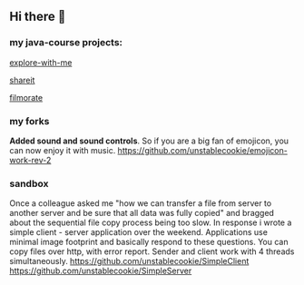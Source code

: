 ## Hi there 👋

### my java-course projects:

[explore-with-me](https://github.com/unstablecookie/java-explore-with-me)

[shareit](https://github.com/unstablecookie/java-shareit)

[filmorate](https://github.com/unstablecookie/java-filmorate)


### my forks
**Added sound and sound controls**. So if you are a big fan of emojicon, you can now enjoy it with music.
https://github.com/unstablecookie/emojicon-work-rev-2

### sandbox
Once a colleague asked me "how we can transfer a file from server to another server and be sure that all data was fully copied" and bragged about the sequential file copy process being too slow.
In response i wrote a simple client - server application over the weekend. Applications use minimal image footprint and basically respond to these questions.
You can copy files over http, with error report.
Sender and client work with 4 threads simultaneously.
https://github.com/unstablecookie/SimpleClient
https://github.com/unstablecookie/SimpleServer

<!--
**unstablecookie/unstablecookie** is a ✨ _special_ ✨ repository because its `README.md` (this file) appears on your GitHub profile.

Here are some ideas to get you started:

- 🔭 I’m currently working on ...
- 🌱 I’m currently learning ...
- 👯 I’m looking to collaborate on ...
- 🤔 I’m looking for help with ...
- 💬 Ask me about ...
- 📫 How to reach me: ...
- 😄 Pronouns: ...
- ⚡ Fun fact: ...
-->
